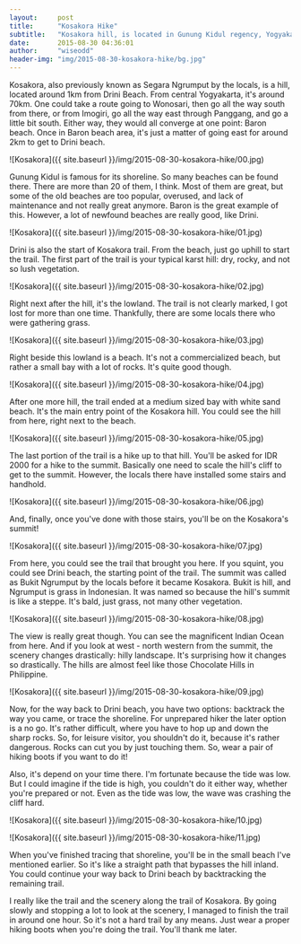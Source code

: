 ```yaml
---
layout:     post
title:      "Kosakora Hike"
subtitle:   "Kosakora hill, is located in Gunung Kidul regency, Yogyakarta. It offers a good trail, which consists of beach and karst hills, and an awesome summit."
date:       2015-08-30 04:36:01
author:     "wiseodd"
header-img: "img/2015-08-30-kosakora-hike/bg.jpg"
---
```


Kosakora, also previously known as Segara Ngrumput by the locals, is a hill, located around 1km from Drini Beach. From central Yogyakarta, it's around 70km. One could take a route going to Wonosari, then go all the way south from there, or from Imogiri, go all the way east through Panggang, and go a little bit south. Either way, they would all converge at one point: Baron beach. Once in Baron beach area, it's just a matter of going east for around 2km to get to Drini beach.

![Kosakora]({{ site.baseurl }}/img/2015-08-30-kosakora-hike/00.jpg)

Gunung Kidul is famous for its shoreline. So many beaches can be found there. There are more than 20 of them, I think. Most of them are great, but some of the old beaches are too popular, overused, and lack of maintenance and not really great anymore. Baron is the great example of this. However, a lot of newfound beaches are really good, like Drini.

![Kosakora]({{ site.baseurl }}/img/2015-08-30-kosakora-hike/01.jpg)

Drini is also the start of Kosakora trail. From the beach, just go uphill to start the trail. The first part of the trail is your typical karst  hill: dry, rocky, and not so lush vegetation. 

![Kosakora]({{ site.baseurl }}/img/2015-08-30-kosakora-hike/02.jpg)

Right next after the hill, it's the lowland. The trail is not clearly marked, I got lost for more than one time. Thankfully, there are some locals there who were gathering grass.

![Kosakora]({{ site.baseurl }}/img/2015-08-30-kosakora-hike/03.jpg)

Right beside this lowland is a beach. It's not a commercialized beach, but rather a small bay with a lot of rocks. It's quite good though.

![Kosakora]({{ site.baseurl }}/img/2015-08-30-kosakora-hike/04.jpg)

After one more hill, the trail ended at a medium sized bay with white sand beach. It's the main entry point of the Kosakora hill. You could see the hill from here, right next to the beach.

![Kosakora]({{ site.baseurl }}/img/2015-08-30-kosakora-hike/05.jpg)

The last portion of the trail is a hike up to that hill. You'll be asked for IDR 2000 for a hike to the summit. Basically one need to scale the hill's cliff to get to the summit. However, the locals there have installed some stairs and handhold.

![Kosakora]({{ site.baseurl }}/img/2015-08-30-kosakora-hike/06.jpg)

And, finally, once you've done with those stairs, you'll be on the Kosakora's summit!

![Kosakora]({{ site.baseurl }}/img/2015-08-30-kosakora-hike/07.jpg)

From here, you could see the trail that brought you here. If you squint, you could see Drini beach, the starting point of the trail. The summit was called as Bukit Ngrumput by the locals before it became Kosakora. Bukit is hill, and Ngrumput is grass in Indonesian. It was named so because the hill's summit is like a steppe. It's bald, just grass, not many other vegetation.

![Kosakora]({{ site.baseurl }}/img/2015-08-30-kosakora-hike/08.jpg)

The view is really great though. You can see the magnificent Indian Ocean from here. And if you look at west - north western from the summit, the scenery changes drastically: hilly landscape. It's surprising how it changes so drastically. The hills are almost feel like those Chocolate Hills in Philippine.

![Kosakora]({{ site.baseurl }}/img/2015-08-30-kosakora-hike/09.jpg)

Now, for the way back to Drini beach, you have two options: backtrack the way you came, or trace the shoreline. For unprepared hiker the later option is a no go. It's rather difficult, where you have to hop up and down the sharp rocks. So, for leisure visitor, you shouldn't do it, because it's rather dangerous. Rocks can cut you by just touching them. So, wear a pair of hiking boots if you want to do it!

Also, it's depend on your time there. I'm fortunate because the tide was low. But I could imagine if the tide is high, you couldn't do it either way, whether you're prepared or not. Even as the tide was low, the wave was crashing the cliff hard.

![Kosakora]({{ site.baseurl }}/img/2015-08-30-kosakora-hike/10.jpg)

![Kosakora]({{ site.baseurl }}/img/2015-08-30-kosakora-hike/11.jpg)

When you've finished tracing that shoreline, you'll be in the small beach I've mentioned earlier. So it's like a straight path that bypasses the hill inland. You could continue your way back to Drini beach by backtracking the remaining trail.

I really like the trail and the scenery along the trail of Kosakora. By going slowly and stopping a lot to look at the scenery, I managed to finish the trail in around one hour. So it's not a hard trail by any means. Just wear a proper hiking boots when you're doing the trail. You'll thank me later.